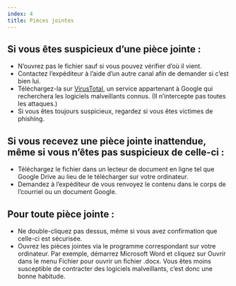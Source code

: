 ```yaml
---
index: 4
title: Pièces jointes
---
```

## Si vous êtes suspicieux d’une pièce jointe :

* N’ouvrez pas le fichier sauf si vous pouvez vérifier d’où il vient.
* Contactez l’expéditeur à l’aide d’un autre canal afin de demander si c’est bien lui.
* Téléchargez-la sur [VirusTotal](https://www.virustotal.com/), un service appartenant à Google qui recherchera les logiciels malveillants connus. (Il n’intercepte pas toutes les attaques.)
* Si vous êtes toujours suspicieux, regardez si vous êtes victimes de phishing.

## Si vous recevez une pièce jointe inattendue, même si vous n’êtes pas suspicieux de celle-ci :

* Téléchargez le fichier dans un lecteur de document en ligne tel que Google Drive au lieu de le télécharger sur votre ordinateur.
* Demandez à l’expéditeur de vous renvoyez le contenu dans le corps de l’courriel ou un document Google.

## Pour toute pièce jointe :

* Ne double-cliquez pas dessus, même si vous avez confirmation que celle-ci est sécurisée.
* Ouvrez les pièces jointes via le programme correspondant sur votre ordinateur. Par exemple, démarrez Microsoft Word et cliquez sur Ouvrir dans le menu Fichier pour ouvrir un fichier .docx. Vous êtes moins susceptible de contracter des logiciels malveillants, c’est donc une bonne habitude.